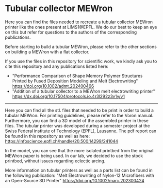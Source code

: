 # Tubular collector MEWron

Here you can find the files needed to recreate a tubular collector MEWron printer like the ones present at LIMS1@EPFL. We do our best to keep an eye on this but refer for questions to the authors of the corresponding publications.

Before starting to build a tubular MEWron, please refer to the other sections on building a MEWron with a flat collector.

If you use the files in this repository for scientific work, we kindly ask you to cite this repository and any publications listed here: 

* "Performance Comparison of Shape Memory Polymer Structures Printed by Fused Deposition Modeling and Melt Electrowriting" https://doi.org/10.1002/admt.202400466
* "Addition of a tubular collector to a MEWron melt electrowriting printer" https://dx.doi.org/10.17504/protocols.io.4r3l292z3v1y/v1



---
Here you can find all the stl. files that needed to be print in order to build a tubular MEWron. For printing guidelines, please refer to the Voron manual.
Furthermore, you can find a 3D model of the assembled printer in these files.
The tubular printer was developed during a semester project at the Swiss Federal institute of Technology (EPFL), Lausanne. The pdf report can be found in this repository as well as here: https://infoscience.epfl.ch/handle/20.500.14299/241044 

In the model, you can see that the more isolated printbed from the original MEWron paper is being used. In our lab, we decided to use the stock printbed, without issues regarding eclectic arcing.

More information on tubular printers as well as a parts list can be found in the following publication: "Melt Electrowriting of Nylon-12 Microfibers with an Open-Source 3D Printer" https://doi.org/10.1002/marc.202300424 
